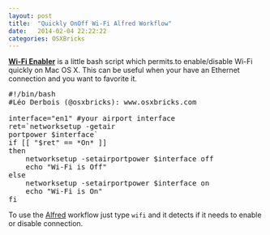 ```yaml
---
layout: post
title:  "Quickly OnOff Wi-Fi Alfred Workflow"
date:   2014-02-04 22:22:22
categories: OSXBricks
---
```


**[Wi-Fi Enabler](http://inft.ly/QEv3ieV)** is a little bash script which permits.to enable/disable Wi-Fi quickly on Mac OS X. This can be useful when your have an Ethernet connection and you want to favorite it.

<pre>
#!/bin/bash
#Léo Derbois (@osxbricks): www.osxbricks.com

interface="en1" #your airport interface
ret=`networksetup -getair
portpower $interface`
if [[ "$ret" == *On* ]]
then
    networksetup -setairportpower $interface off
    echo "Wi-Fi is Off"
else
    networksetup -setairportpower $interface on
    echo "Wi-Fi is On"
fi
</pre>


To use the [Alfred](http://www.alfredapp.com) workflow just type `wifi` and it detects if it needs to enable or disable connection.